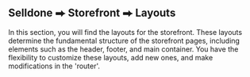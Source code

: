## Selldone ⮕ Storefront ⮕ Layouts

In this section, you will find the layouts for the storefront. These layouts determine the fundamental structure of the
storefront pages, including elements such as the header, footer, and main container. You have the flexibility to
customize these layouts, add new ones, and make modifications in the 'router'.